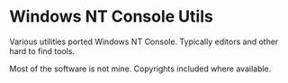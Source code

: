 # Windows NT Console Utils

Various utilities ported Windows NT Console. 
Typically editors and other hard to find tools. 


Most of the software is not mine. 
Copyrights included where available.
